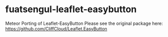 # fuatsengul-leaflet-easybutton
Meteor Porting of Leaflet-EasyButton
Please see the original package here: https://github.com/CliffCloud/Leaflet.EasyButton

